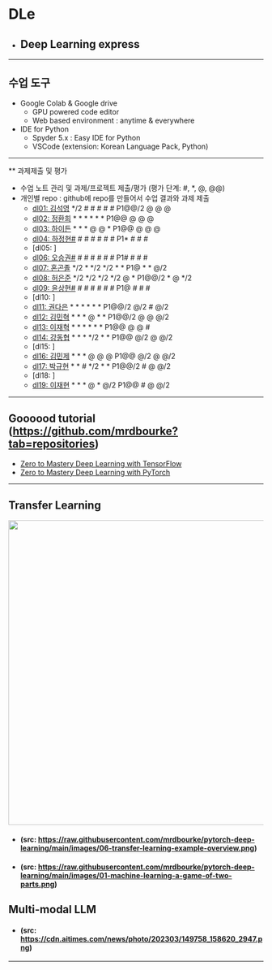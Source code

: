 # DLe
- ## Deep Learning express
---
## 수업 도구
* Google Colab & Google drive
  - GPU powered code editor
  - Web based environment : anytime & everywhere
* IDE for Python
  - Spyder 5.x : Easy IDE for Python
  - VSCode (extension: Korean Language Pack, Python)
---  

** 과제제출 및 평가
- 수업 노트 관리 및 과제/프로젝트 제출/평가 (평가 단계: #, *, @, @@)
- 개인별 repo : github에 repo를 만들어서 수업 결과와 과제 제출                
  * [dl01: 김석영](https://github.com/cheesedog-paradise/dl01) */2 # # # # # P1@@/2 @ @ @
  * [dl02: 정환희](https://github.com/alemskdlt/dl02) * * * * * * P1@@ @ @ @
  * [dl03: 하이든](https://github.com/HayDen-Gonne/dl03) * * * @ @ * P1@@ @ @ @
  * [dl04: 하정현#]() # # # # # # P1* # # #
  * [dl05: ]
  * [dl06: 오승권#]() # # # # # # P1# # # #
  * [dl07: 혼곤졸](https://github.com/20211527/dl07) */2 * */2 */2 * * P1@ * * @/2
  * [dl08: 허은준](https://github.com/kukichocollis/dl08) */2 */2 */2 */2 @ * P1@@/2 * @ */2
  * [dl09: 윤상현#]() # # # # # # P1@ # # #
  * [dl10: ]
  * [dl11: 권다은](https://github.com/daeunkk/dl11) * * * * * * P1@@/2 @/2 # @/2
  * [dl12: 김민혁](https://github.com/JerryK97/dl12) * * * @ * * P1@@/2 @ @ @/2
  * [dl13: 이재혁](https://github.com/jae-hyuck/dl13) * * * * * * P1@@  @ @ #
  * [dl14: 강동협](https://github.com/Hyup98/DL14) * * * */2 * * P1@@ @/2 @ @/2
  * [dl15: ]
  * [dl16: 김민제](https://github.com/mixhub10/dl16) * * * @ @ @ P1@@ @/2 @ @/2
  * [dl17: 박규현](https://github.com/Park20182618/dl17) * * # */2 * * P1@@/2 # @ @/2
  * [dl18: ]
  * [dl19: 이재현](https://github.com/iamgus123/dl19) * * * @ * @/2 P1@@ # @ @/2
  
---
## Goooood tutorial (https://github.com/mrdbourke?tab=repositories)  
- [Zero to Mastery Deep Learning with TensorFlow](https://github.com/mrdbourke/tensorflow-deep-learning)
- [Zero to Mastery Deep Learning with PyTorch](https://github.com/mrdbourke/pytorch-deep-learning)
---
## Transfer Learning 
<img src="https://github.com/mrdbourke/pytorch-deep-learning/raw/main/images/06-transfer-learning-example-overview.png" width=900 height=600>  

- #### (src: https://raw.githubusercontent.com/mrdbourke/pytorch-deep-learning/main/images/06-transfer-learning-example-overview.png)  
- #### (src: https://raw.githubusercontent.com/mrdbourke/pytorch-deep-learning/main/images/01-machine-learning-a-game-of-two-parts.png)

## Multi-modal LLM  
- #### (src: https://cdn.aitimes.com/news/photo/202303/149758_158620_2947.png)  

---
